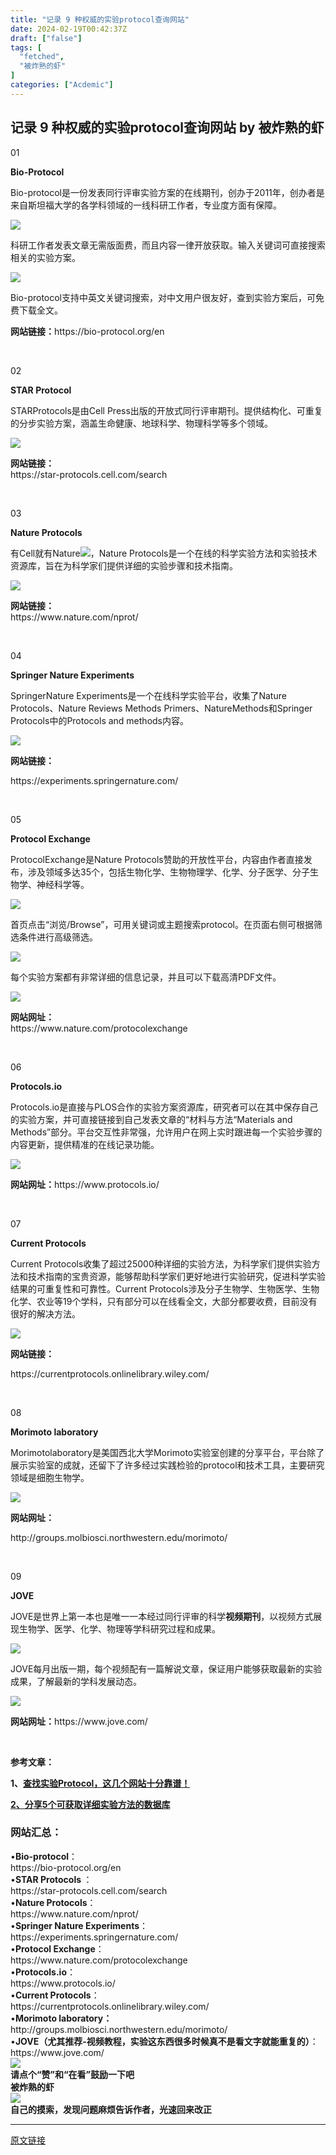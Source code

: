 ```yaml
---
title: "记录 9 种权威的实验protocol查询网站"
date: 2024-02-19T00:42:37Z
draft: ["false"]
tags: [
  "fetched",
  "被炸熟的虾"
]
categories: ["Acdemic"]
---
```

记录 9 种权威的实验protocol查询网站 by 被炸熟的虾
------
<div><section><section data-mid="" mpa-from-tpl="t"><section data-mid="" mpa-from-tpl="t"><section data-mid="" mpa-from-tpl="t"><section data-mid="" mpa-from-tpl="t"><section data-mid="" mpa-from-tpl="t"><p data-mid=""><span>01</span></p></section><section data-mid="" mpa-from-tpl="t"><p data-mid=""><span><strong><span lang="EN-US">Bio-Protocol</span></strong></span></p></section></section></section></section></section></section><p><span>Bio-protocol是一份发表同行评审实验方案的在线期刊，创办于2011年，创办者是来自斯坦福大学的各学科领域的一线科研工作者，专业度方面有保障。</span></p><section><span><img data-imgfileid="100002630" data-ratio="0.45235223160434257" data-src="https://mmbiz.qpic.cn/sz_mmbiz_png/dRYYdqiaan3KGhL5yT645vWrjOu1gdqUYccBSAS9TPaRAzPpianiaEjOqbhK6FDrH2ZGF2qYcib0mm8rGK5lRjMDJw/640?wx_fmt=png&amp;from=appmsg" data-type="png" data-w="829" src="https://mmbiz.qpic.cn/sz_mmbiz_png/dRYYdqiaan3KGhL5yT645vWrjOu1gdqUYccBSAS9TPaRAzPpianiaEjOqbhK6FDrH2ZGF2qYcib0mm8rGK5lRjMDJw/640?wx_fmt=png&amp;from=appmsg"></span></section><p><span>科研工作者发表文章无需版面费，而且内容一律开放获取。输入关键词可直接搜索相关的实验方案。</span><span></span></p><p><span><img data-imgfileid="100002631" data-ratio="0.6689655172413793" data-src="https://mmbiz.qpic.cn/sz_mmbiz_png/dRYYdqiaan3KGhL5yT645vWrjOu1gdqUY3G2KCFsDyicpUuboOdLMJjRK5E2tyzvJsBcSicZTuEYL2PFL9aCib8mYA/640?wx_fmt=png&amp;from=appmsg" data-type="png" data-w="870" src="https://mmbiz.qpic.cn/sz_mmbiz_png/dRYYdqiaan3KGhL5yT645vWrjOu1gdqUY3G2KCFsDyicpUuboOdLMJjRK5E2tyzvJsBcSicZTuEYL2PFL9aCib8mYA/640?wx_fmt=png&amp;from=appmsg"></span></p><p><span>Bio-protocol支持中英文关键词搜索，对中文用户很友好，查到实验方案后，可免费下载全文。</span><p></p></p><section><strong><span>网站链接：</span></strong><span></span><span>https://bio-protocol.org/en</span><p></p></section><p><br></p><section><section data-mid="" mpa-from-tpl="t"><section data-mid="" mpa-from-tpl="t"><section data-mid="" mpa-from-tpl="t"><section data-mid="" mpa-from-tpl="t"><section data-mid="" mpa-from-tpl="t"><p data-mid=""><span>02</span></p></section><section data-mid="" mpa-from-tpl="t"><p data-mid=""><strong><span lang="EN-US"><strong><span>STAR Protocol</span></strong></span></strong></p></section></section></section></section></section></section><section><span>STARProtocols是由Cell Press出版的开放式同行评审期刊。提供结构化、可重复的分步实验方案，涵盖生命健康、地球科学、物理科学等多个领域。</span><span></span><span></span></section><p><p><img data-imgfileid="100002632" data-ratio="0.5315985130111525" data-src="https://mmbiz.qpic.cn/sz_mmbiz_png/dRYYdqiaan3KGhL5yT645vWrjOu1gdqUYDh411SEz2picWxPICHYE9MaSTC5e3dTKjvHBnH6S9E7ia9MnCUc0kKXw/640?wx_fmt=png&amp;from=appmsg" data-type="png" data-w="807" src="https://mmbiz.qpic.cn/sz_mmbiz_png/dRYYdqiaan3KGhL5yT645vWrjOu1gdqUYDh411SEz2picWxPICHYE9MaSTC5e3dTKjvHBnH6S9E7ia9MnCUc0kKXw/640?wx_fmt=png&amp;from=appmsg"></p></p><section><strong><span>网站链接：</span></strong><span></span></section><section><span></span><span>https://star-protocols.cell.com/search</span><p></p></section><p><br></p><section><section data-mid="" mpa-from-tpl="t"><section data-mid="" mpa-from-tpl="t"><section data-mid="" mpa-from-tpl="t"><section data-mid="" mpa-from-tpl="t"><section data-mid="" mpa-from-tpl="t"><p data-mid=""><span>03</span></p></section><section data-mid="" mpa-from-tpl="t"><p data-mid=""><strong><span lang="EN-US"><strong><span><strong><span>Nature </span></strong>Protocols</span></strong></span></strong></p></section></section></section></section></section></section><p><span>有Cell就有Nature<img data-ratio="1" data-src="https://res.wx.qq.com/t/wx_fed/we-emoji/res/v1.3.10/assets/newemoji/Lol.png" data-w="128" src="https://res.wx.qq.com/t/wx_fed/we-emoji/res/v1.3.10/assets/newemoji/Lol.png">，Nature Protocols是一个在线的科学实验方法和实验技术资源库，旨在为科学家们提供详细的实验步骤和技术指南。</span><p></p></p><p><p><img data-imgfileid="100002633" data-ratio="0.4482758620689655" data-src="https://mmbiz.qpic.cn/sz_mmbiz_png/dRYYdqiaan3KGhL5yT645vWrjOu1gdqUY50Kh6wNKrymZRiaVUmnMFKWIuwdafMPicKf2sDeJpCw2c8CjN2ib8Gbjg/640?wx_fmt=png&amp;from=appmsg" data-type="png" data-w="812" src="https://mmbiz.qpic.cn/sz_mmbiz_png/dRYYdqiaan3KGhL5yT645vWrjOu1gdqUY50Kh6wNKrymZRiaVUmnMFKWIuwdafMPicKf2sDeJpCw2c8CjN2ib8Gbjg/640?wx_fmt=png&amp;from=appmsg"></p></p><section><strong><span>网站链接：</span></strong><span></span></section><section><span></span><span>https://www.nature.com/nprot/</span><p></p></section><p><span><br></span></p><section><section data-mid="" mpa-from-tpl="t"><section data-mid="" mpa-from-tpl="t"><section data-mid="" mpa-from-tpl="t"><section data-mid="" mpa-from-tpl="t"><section data-mid="" mpa-from-tpl="t"><p data-mid=""><span>04</span></p></section><section data-mid="" mpa-from-tpl="t"><p data-mid=""><span><strong><span lang="EN-US"><strong><span><strong><span>Springer Nature Experiments</span></strong></span></strong></span></strong></span></p></section></section></section></section></section></section><p><span>SpringerNature Experiments是一个在线科学实验平台，收集了Nature Protocols、Nature Reviews Methods Primers、NatureMethods和Springer Protocols中的Protocols and methods内容。</span><br></p><p><img data-imgfileid="100002634" data-ratio="0.6595744680851063" data-src="https://mmbiz.qpic.cn/sz_mmbiz_png/dRYYdqiaan3KGhL5yT645vWrjOu1gdqUYXXxODEiaiasGrof3rDicAo3eEwp62KW3qUKUUTG0JW7U5iaolrd1o9TJicQ/640?wx_fmt=png&amp;from=appmsg" data-type="png" data-w="752" src="https://mmbiz.qpic.cn/sz_mmbiz_png/dRYYdqiaan3KGhL5yT645vWrjOu1gdqUYXXxODEiaiasGrof3rDicAo3eEwp62KW3qUKUUTG0JW7U5iaolrd1o9TJicQ/640?wx_fmt=png&amp;from=appmsg"><br></p><p><strong><span>网站链接：</span></strong><span></span></p><section><span></span><span>https://experiments.springernature.com/</span><p></p></section><p><span><br></span></p><section><section data-mid="" mpa-from-tpl="t"><section data-mid="" mpa-from-tpl="t"><section data-mid="" mpa-from-tpl="t"><section data-mid="" mpa-from-tpl="t"><section data-mid="" mpa-from-tpl="t"><p data-mid=""><span>05</span></p></section><section data-mid="" mpa-from-tpl="t"><p data-mid=""><strong><span lang="EN-US"><strong><span><strong><span>Protocol Exchange</span></strong></span></strong></span></strong></p></section></section></section></section></section></section><p><span>ProtocolExchange是Nature Protocols赞助的开放性平台，内容由作者直接发布，</span><span>涉及领域多达35个，包括生物化学、生物物理学、化学、分子医学、分子生物学、神经科学等。</span><br></p><section><span><img data-imgfileid="100002635" data-ratio="0.4813953488372093" data-src="https://mmbiz.qpic.cn/sz_mmbiz_png/dRYYdqiaan3KGhL5yT645vWrjOu1gdqUYM0SDmHobvoDNSakSZYTAcdXtQMPt8ae8pCzP9iapG1iaxaO2zbjXdERQ/640?wx_fmt=png&amp;from=appmsg" data-type="png" data-w="860" src="https://mmbiz.qpic.cn/sz_mmbiz_png/dRYYdqiaan3KGhL5yT645vWrjOu1gdqUYM0SDmHobvoDNSakSZYTAcdXtQMPt8ae8pCzP9iapG1iaxaO2zbjXdERQ/640?wx_fmt=png&amp;from=appmsg"></span><p></p></section><p><span>首页点击“浏览/Browse”，可用关键词或主题搜索protocol。在页面右侧可根据筛选条件进行高级筛选。</span><p></p></p><section><p><img data-imgfileid="100002636" data-ratio="0.39075144508670523" data-src="https://mmbiz.qpic.cn/sz_mmbiz_png/dRYYdqiaan3KGhL5yT645vWrjOu1gdqUYC6gChsfH4GP4aNj2YWulW23TJujgDDSGUcic8oRPRbwQ41eX8Evu5Mw/640?wx_fmt=png&amp;from=appmsg" data-type="png" data-w="865" src="https://mmbiz.qpic.cn/sz_mmbiz_png/dRYYdqiaan3KGhL5yT645vWrjOu1gdqUYC6gChsfH4GP4aNj2YWulW23TJujgDDSGUcic8oRPRbwQ41eX8Evu5Mw/640?wx_fmt=png&amp;from=appmsg"></p></section><p><span>每个实验方案都有非常详细的信息记录，并且可以下载高清PDF文件。</span><p></p></p><p><p><img data-imgfileid="100002637" data-ratio="0.3676300578034682" data-src="https://mmbiz.qpic.cn/sz_mmbiz_png/dRYYdqiaan3KGhL5yT645vWrjOu1gdqUY63JjhouiayflfbDUbnOtKoiaibkTCbDqHF60ZemzgSxhbxjOH9zHrkzicQ/640?wx_fmt=png&amp;from=appmsg" data-type="png" data-w="865" src="https://mmbiz.qpic.cn/sz_mmbiz_png/dRYYdqiaan3KGhL5yT645vWrjOu1gdqUY63JjhouiayflfbDUbnOtKoiaibkTCbDqHF60ZemzgSxhbxjOH9zHrkzicQ/640?wx_fmt=png&amp;from=appmsg"></p></p><section><strong><span>网站网址：</span></strong><span></span></section><section><span></span><span>https://www.nature.com/protocolexchange</span></section><p><span><br></span></p><section><section data-mid="" mpa-from-tpl="t"><section data-mid="" mpa-from-tpl="t"><section data-mid="" mpa-from-tpl="t"><section data-mid="" mpa-from-tpl="t"><section data-mid="" mpa-from-tpl="t"><p data-mid=""><span>06</span></p></section><section data-mid="" mpa-from-tpl="t"><p data-mid=""><strong><span lang="EN-US"><strong><span>Protocols.io</span></strong></span></strong></p></section></section></section></section></section></section><p><span>Protocols.io是直接与PLOS合作的实验方案资源库，</span><span>研究者可以在其中保存自己的实验方案，并可直接链接到自己发表文章的“材料与方法“Materials and Methods”部分。</span><span>平台交互性非常强，允许用户在网上实时跟进每一个实验步骤的内容更新，提供精准的在线记录功能。</span></p><section><img data-imgfileid="100002638" data-ratio="0.44508670520231214" data-src="https://mmbiz.qpic.cn/sz_mmbiz_png/dRYYdqiaan3KGhL5yT645vWrjOu1gdqUYSr89W3VO2oreIpAiakP4BuAyINUDwf1jwzLiaUDUM2JocD5kuibyEmtOA/640?wx_fmt=png&amp;from=appmsg" data-type="png" data-w="865" src="https://mmbiz.qpic.cn/sz_mmbiz_png/dRYYdqiaan3KGhL5yT645vWrjOu1gdqUYSr89W3VO2oreIpAiakP4BuAyINUDwf1jwzLiaUDUM2JocD5kuibyEmtOA/640?wx_fmt=png&amp;from=appmsg"></section><p><p></p></p><section><strong><span>网站网址：</span></strong><span></span><span>https://www.protocols.io/</span><p></p></section><p><br></p><section><section data-mid="" mpa-from-tpl="t"><section data-mid="" mpa-from-tpl="t"><section data-mid="" mpa-from-tpl="t"><section data-mid="" mpa-from-tpl="t"><section data-mid="" mpa-from-tpl="t"><p data-mid=""><span>07</span></p></section><section data-mid="" mpa-from-tpl="t"><p data-mid=""><strong><span lang="EN-US"><strong><span><strong><span>Current </span></strong>Protocols</span></strong></span></strong></p></section></section></section></section></section></section><p><span>Current Protocols收集了超过25000种详细的实验方法，为科学家们提供实验方法和技术指南的宝贵资源，能够帮助科学家们更好地进行实验研究，促进科学实验结果的可重复性和可靠性。<span>Current Protocols</span>涉及分子生物学、生物医学、生物化学、农业等19个学科，</span><span>只有部分可以在线看全文，大部分都要收费，目前没有很好的解决方法。</span><br></p><p><p><img data-imgfileid="100002639" data-ratio="0.6971098265895954" data-src="https://mmbiz.qpic.cn/sz_mmbiz_png/dRYYdqiaan3KGhL5yT645vWrjOu1gdqUYZPiaXNE3E6lFMeZZdCMJbIrEENlEqw8vCeEgHS12n0QaKWFP9fKwAzg/640?wx_fmt=png&amp;from=appmsg" data-type="png" data-w="865" src="https://mmbiz.qpic.cn/sz_mmbiz_png/dRYYdqiaan3KGhL5yT645vWrjOu1gdqUYZPiaXNE3E6lFMeZZdCMJbIrEENlEqw8vCeEgHS12n0QaKWFP9fKwAzg/640?wx_fmt=png&amp;from=appmsg"></p></p><p><strong><span>网站链接：</span></strong><span></span></p><section><span></span><span>https://currentprotocols.onlinelibrary.wiley.com/</span><p></p></section><p><br></p><section><section data-mid="" mpa-from-tpl="t"><section data-mid="" mpa-from-tpl="t"><section data-mid="" mpa-from-tpl="t"><section data-mid="" mpa-from-tpl="t"><section data-mid="" mpa-from-tpl="t"><p data-mid=""><span>08</span></p></section><section data-mid="" mpa-from-tpl="t"><p data-mid=""><strong><span lang="EN-US"><strong><span><strong><span><strong><span>Morimoto laboratory</span></strong></span></strong></span></strong></span></strong></p></section></section></section></section></section></section><p><span>Morimotolaboratory是美国西北大学Morimoto实验室创建的分享平台，平台除了展示实验室的成就，还留下了许多经过实践检验的protocol和技术工具，主要研究领域是细胞生物学。</span><br></p><section><p><img data-imgfileid="100002640" data-ratio="0.4729381443298969" data-src="https://mmbiz.qpic.cn/sz_mmbiz_png/dRYYdqiaan3KGhL5yT645vWrjOu1gdqUY3BW6MUEB328iapCib6vefx1H4ohqjW0NEHsbTvlq2VrmHfX255vicTjjA/640?wx_fmt=png&amp;from=appmsg" data-type="png" data-w="776" src="https://mmbiz.qpic.cn/sz_mmbiz_png/dRYYdqiaan3KGhL5yT645vWrjOu1gdqUY3BW6MUEB328iapCib6vefx1H4ohqjW0NEHsbTvlq2VrmHfX255vicTjjA/640?wx_fmt=png&amp;from=appmsg"><span></span></p></section><section><strong><span>网站网址：</span></strong><span></span></section><p><span></span><span>http://groups.molbiosci.northwestern.edu/morimoto/</span><p></p></p><p><br><p></p></p><section><section data-mid="" mpa-from-tpl="t"><section data-mid="" mpa-from-tpl="t"><section data-mid="" mpa-from-tpl="t"><section data-mid="" mpa-from-tpl="t"><section data-mid="" mpa-from-tpl="t"><p data-mid=""><span>09</span></p></section><section data-mid="" mpa-from-tpl="t"><p data-mid=""><strong><span lang="EN-US"><strong><span>JOVE</span></strong></span></strong></p></section></section></section></section></section></section><p><span>JO</span><span>VE</span><span>是世界上第一本也是唯一一本经过同行评审的科学<strong>视频期刊</strong>，以视频方式展现生物学、医学、化学、物理等学科研究过程和成果。</span></p><section><img data-imgfileid="100002641" data-ratio="0.4518147684605757" data-src="https://mmbiz.qpic.cn/sz_mmbiz_png/dRYYdqiaan3KGhL5yT645vWrjOu1gdqUYLvzs1WRECMoR5icGjrIEGAWRZaJyoeuqzf9NfWbicys3N65xunn7CsPA/640?wx_fmt=png&amp;from=appmsg" data-type="png" data-w="799" src="https://mmbiz.qpic.cn/sz_mmbiz_png/dRYYdqiaan3KGhL5yT645vWrjOu1gdqUYLvzs1WRECMoR5icGjrIEGAWRZaJyoeuqzf9NfWbicys3N65xunn7CsPA/640?wx_fmt=png&amp;from=appmsg"><span></span></section><p><span>JOVE每月出版一期，每个视频配有一篇解说文章，保证用户能够获取最新的实验成果，了解最新的学科发展动态。</span></p><p><img data-imgfileid="100002642" data-ratio="0.5699421965317919" data-src="https://mmbiz.qpic.cn/sz_mmbiz_png/dRYYdqiaan3KGhL5yT645vWrjOu1gdqUYNMr46JHDKg1O6UkOvlmnibyEAFdrmqQc3NMPfdbfKnCz9YJFDhETNXA/640?wx_fmt=png&amp;from=appmsg" data-type="png" data-w="865" src="https://mmbiz.qpic.cn/sz_mmbiz_png/dRYYdqiaan3KGhL5yT645vWrjOu1gdqUYNMr46JHDKg1O6UkOvlmnibyEAFdrmqQc3NMPfdbfKnCz9YJFDhETNXA/640?wx_fmt=png&amp;from=appmsg"></p><p><strong><span>网站网址：</span></strong><span></span><span>https://www.jove.com/</span><span lang="EN-US"><p></p></span></p><p><strong><span><br></span></strong></p><section><strong><span>参考文章：</span></strong><strong><span lang="EN-US"><p></p></span></strong></section><section><strong><span>1、</span></strong><a target="_blank" href="https://mp.weixin.qq.com/s?__biz=MzkyNzQ3NzUxMA==&amp;mid=2247488310&amp;idx=2&amp;sn=62eacc7ddd687ef4adab5624091e928d&amp;scene=21#wechat_redirect" textvalue="查找实验Protocol，这几个网站十分靠谱！" linktype="text" imgurl="" imgdata="null" tab="innerlink" data-linktype="2"><strong><span>查找实验Protocol，这几个网站十分靠谱！</span></strong></a><strong><span></span></strong></section><section><strong><span></span></strong><p></p></section><section><a href="https://mp.weixin.qq.com/s?__biz=MzIyOTY3MDA3MA==&amp;mid=2247534066&amp;idx=1&amp;sn=ac430ecc8786ca09eefccc460846a2fb&amp;scene=21#wechat_redirect" data-linktype="2"><strong><span>2、分享5个可获取详细实验方法的数据库</span></strong><span></span></a></section><h3><span><strong><span>网站汇总：</span></strong></span><strong></strong></h3><section><span>•<strong><strong><span>Bio-protocol</span></strong></strong>：</span></section><section><span></span><span>https://bio-protocol.org/en</span></section><section><span>•<strong><strong><span>STAR Protocols</span></strong> </strong>：</span></section><section><span></span><span>https://star-protocols.cell.com/search</span></section><section><span></span></section><section><span>•<strong><strong><span>Nature Protocols</span></strong></strong>：</span></section><section><span>https://www.nature.com/nprot/</span></section><section><span>•<strong><strong><span>Springer Nature Experiments</span></strong></strong>：</span></section><section><span></span><span><span>h</span></span><span>ttps://experiments.springernature.com/</span></section><section><span>•<strong><strong><span>Protocol Exchange</span></strong></strong>：</span></section><section><span></span><span>https://www.nature.com/protocolexchange</span></section><section><span>•<strong><strong><span>Protocols.io</span></strong></strong>：</span></section><section><span>https://www.protocols.io/</span></section><section><span></span></section><section><span>•<strong><strong><span>Current Protocols</span></strong></strong>：</span></section><section><span></span><span>https://currentprotocols.onlinelibrary.wiley.com/</span></section><section><span><span><span>•</span></span></span><span><strong><strong><span>Morimoto laboratory<span>：</span></span></strong></strong></span></section><section><span>http://groups.molbiosci.northwestern.edu/morimoto/</span></section><section><span></span></section><section><span><span><span>•<strong>JOVE（尤其推荐-视频教程，实验这东西很多时候真不是看文字就能重复的）</strong></span><span>：</span></span></span></section><section><span><span><span></span></span></span><span>https://www.jove.com/</span></section><section><img data-imgfileid="100001926" data-ratio="0.05278592375366569" data-type="png" data-w="341" data-src="https://mmbiz.qpic.cn/sz_mmbiz_png/1LTeQhNfr8sUH75oYsoDaqjPCTiaukEmS8tWricW7LnLKKfIE9jKBexibqamsrlibaaXmuc2nicaYibfDFBNCmqX5mBw/640?wx_fmt=png&amp;wxfrom=5&amp;wx_lazy=1&amp;wx_co=1" src="https://mmbiz.qpic.cn/sz_mmbiz_png/1LTeQhNfr8sUH75oYsoDaqjPCTiaukEmS8tWricW7LnLKKfIE9jKBexibqamsrlibaaXmuc2nicaYibfDFBNCmqX5mBw/640?wx_fmt=png&amp;wxfrom=5&amp;wx_lazy=1&amp;wx_co=1"></section><section><strong>请点个“赞”和“在看”鼓励一下吧</strong></section><section data-tools="135编辑器" data-id="116886" draggable="true"><section><section><section><section><strong data-brushtype="text">被炸熟的虾</strong></section></section><section><section><section data-width="35%"><section><img data-cropselx1="0" data-cropselx2="115" data-cropsely1="0" data-cropsely2="115" data-imgfileid="100001927" data-ratio="1" data-type="jpeg" data-w="258" data-width="100%" data-src="https://mmbiz.qpic.cn/sz_mmbiz_jpg/dRYYdqiaan3JjDfj2H8p6gg3CB25AGthbwzrotao4ev5tIe0utthbZRK8yOoDOuTzOSoTSnPWn61IdDCnXsnaiag/640?wx_fmt=jpeg&amp;wxfrom=5&amp;wx_lazy=1&amp;wx_co=1" src="https://mmbiz.qpic.cn/sz_mmbiz_jpg/dRYYdqiaan3JjDfj2H8p6gg3CB25AGthbwzrotao4ev5tIe0utthbZRK8yOoDOuTzOSoTSnPWn61IdDCnXsnaiag/640?wx_fmt=jpeg&amp;wxfrom=5&amp;wx_lazy=1&amp;wx_co=1"></section></section><section data-width="63%"><section><section><strong>自己的摸索，发现问题麻烦告诉作者，光速回来改正</strong></section></section></section></section></section></section></section></section><p><mp-style-type data-value="3"></mp-style-type></p></div>  
<hr>
<a href="https://mp.weixin.qq.com/s/Y2sBFE9wIAVa_OXCKNu7WQ",target="_blank" rel="noopener noreferrer">原文链接</a>
